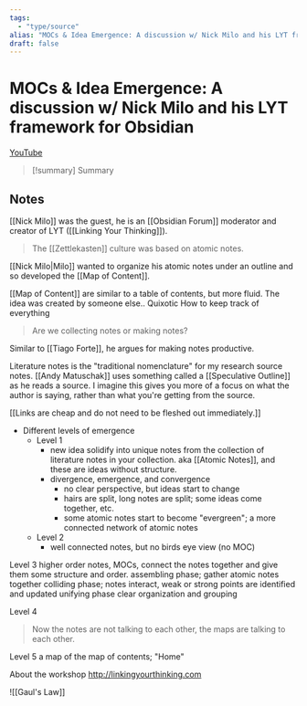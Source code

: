 ```yaml
---
tags:
  - "type/source"
alias: "MOCs & Idea Emergence: A discussion w/ Nick Milo and his LYT framework for Obsidian"
draft: false
---
```

# MOCs & Idea Emergence: A discussion w/ Nick Milo and his LYT framework for Obsidian

[YouTube](https://www.youtube.com/watch?v=pf830yZf0x0)

> [!summary] Summary
> 
## Notes
[[Nick Milo]] was the guest, he is an [[Obsidian Forum]] moderator and creator of LYT ([[Linking Your Thinking]]).

> The [[Zettlekasten]] culture was based on atomic notes.

[[Nick Milo|Milo]] wanted to organize his atomic notes under an outline and so developed the [[Map of Content]].

[[Map of Content]] are similar to a table of contents, but more fluid. The idea was created by someone else.. Quixotic How to keep track of everything

> Are we collecting notes or making notes?

Similar to [[Tiago Forte]], he argues for making notes productive.

Literature notes is the "traditional nomenclature" for my research source notes.
[[Andy Matuschak]] uses something called a [[Speculative Outline]] as he reads a source. I imagine this gives you more of a focus on what the author is saying, rather than what you're getting from the source.

[[Links are cheap and do not need to be fleshed out immediately.]]

- Different levels of emergence
	- Level 1
		- new idea solidify into unique notes from the collection of literature notes in your collection. aka [[Atomic Notes]], and these are ideas without structure.
		- divergence, emergence, and convergence
			- no clear perspective, but ideas start to change
			- hairs are split, long notes are split; some ideas come together, etc.
			- some atomic notes start to become "evergreen"; a more connected network of atomic notes
	- Level 2
		- well connected notes, but no birds eye view (no MOC)

Level 3
higher order notes, MOCs, connect the notes together and give them some structure and order.
assembling phase; gather atomic notes together
colliding phase; notes interact, weak or strong points are identified and updated
unifying phase clear organization and grouping

Level 4
> Now the notes are not talking to each other, the maps are talking to each other.

Level 5
a map of the map of contents; "Home"

About the workshop
<http://linkingyourthinking.com>

![[Gaul's Law]]
